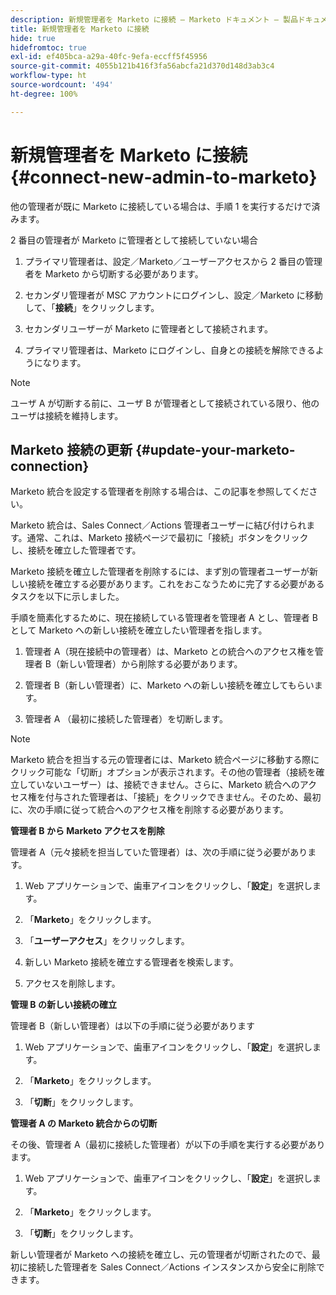 ```yaml
---
description: 新規管理者を Marketo に接続 — Marketo ドキュメント — 製品ドキュメント
title: 新規管理者を Marketo に接続
hide: true
hidefromtoc: true
exl-id: ef405bca-a29a-40fc-9efa-eccff5f45956
source-git-commit: 4055b121b416f3fa56abcfa21d370d148d3ab3c4
workflow-type: ht
source-wordcount: '494'
ht-degree: 100%

---
```


# 新規管理者を Marketo に接続 {#connect-new-admin-to-marketo}

他の管理者が既に Marketo に接続している場合は、手順 1 を実行するだけで済みます。

2 番目の管理者が Marketo に管理者として接続していない場合

1. プライマリ管理者は、設定／Marketo／ユーザーアクセスから 2 番目の管理者を Marketo から切断する必要があります。

1. セカンダリ管理者が MSC アカウントにログインし、設定／Marketo に移動して、「**接続**」をクリックします。

1. セカンダリユーザーが Marketo に管理者として接続されます。

1. プライマリ管理者は、Marketo にログインし、自身との接続を解除できるようになります。

>[!NOTE]
>
>ユーザ A が切断する前に、ユーザ B が管理者として接続されている限り、他のユーザは接続を維持します。

## Marketo 接続の更新 {#update-your-marketo-connection}

Marketo 統合を設定する管理者を削除する場合は、この記事を参照してください。

Marketo 統合は、Sales Connect／Actions 管理者ユーザーに結び付けられます。通常、これは、Marketo 接続ページで最初に「接続」ボタンをクリックし、接続を確立した管理者です。

Marketo 接続を確立した管理者を削除するには、まず別の管理者ユーザーが新しい接続を確立する必要があります。これをおこなうために完了する必要があるタスクを以下に示しました。

手順を簡素化するために、現在接続している管理者を管理者 A とし、管理者 B として Marketo への新しい接続を確立したい管理者を指します。

1. 管理者 A（現在接続中の管理者）は、Marketo との統合へのアクセス権を管理者 B（新しい管理者）から削除する必要があります。

1. 管理者 B（新しい管理者）に、Marketo への新しい接続を確立してもらいます。

1. 管理者 A （最初に接続した管理者）を切断します。

>[!NOTE]
>
>Marketo 統合を担当する元の管理者には、Marketo 統合ページに移動する際にクリック可能な「切断」オプションが表示されます。その他の管理者（接続を確立していないユーザー）は、接続できません。さらに、Marketo 統合へのアクセス権を付与された管理者は、「接続」をクリックできません。そのため、最初に、次の手順に従って統合へのアクセス権を削除する必要があります。

**管理者 B から Marketo アクセスを削除**

管理者 A（元々接続を担当していた管理者）は、次の手順に従う必要があります。

1. Web アプリケーションで、歯車アイコンをクリックし、「**設定**」を選択します。

1. 「**Marketo**」をクリックします。

1. 「**ユーザーアクセス**」をクリックします。

1. 新しい Marketo 接続を確立する管理者を検索します。

1. アクセスを削除します。

**管理 B の新しい接続の確立**

管理者 B（新しい管理者）は以下の手順に従う必要があります

1. Web アプリケーションで、歯車アイコンをクリックし、「**設定**」を選択します。

1. 「**Marketo**」をクリックします。

1. 「**切断**」をクリックします。

**管理者 A の Marketo 統合からの切断**

その後、管理者 A（最初に接続した管理者）が以下の手順を実行する必要があります。

1. Web アプリケーションで、歯車アイコンをクリックし、「**設定**」を選択します。

1. 「**Marketo**」をクリックします。

1. 「**切断**」をクリックします。

新しい管理者が Marketo への接続を確立し、元の管理者が切断されたので、最初に接続した管理者を Sales Connect／Actions インスタンスから安全に削除できます。
